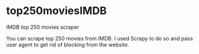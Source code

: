 # top250moviesIMDB
IMDB top 250 movies scraper

You can scrape top 250 movies from IMDB. I used Scrapy to do so and pass user agent to get rid of blocking from the website.
